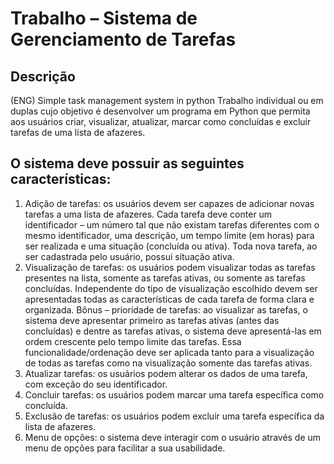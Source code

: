 # Trabalho – Sistema de Gerenciamento de Tarefas
## Descrição
  (ENG) Simple task management system in python 
  Trabalho individual ou em duplas cujo objetivo é desenvolver um programa em Python que permita aos usuários criar, visualizar, atualizar, marcar como concluídas e excluir tarefas de uma lista de afazeres.

## O sistema deve possuir as seguintes características:

1. Adição de tarefas: os usuários devem ser capazes de adicionar novas tarefas a uma lista de afazeres.
Cada tarefa deve conter um identificador – um número tal que não existam tarefas diferentes com o mesmo identificador, uma descrição, um tempo limite (em horas) para ser realizada e uma situação (concluída ou ativa).
Toda nova tarefa, ao ser cadastrada pelo usuário, possui situação ativa.
2. Visualização de tarefas: os usuários podem visualizar todas as tarefas presentes na lista, somente as tarefas ativas, ou somente as tarefas concluídas.
Independente do tipo de visualização escolhido devem ser apresentadas todas as características de cada tarefa de forma clara e organizada.
Bônus – prioridade de tarefas: ao visualizar as tarefas, o sistema deve apresentar primeiro as tarefas ativas (antes das concluídas) e dentre as tarefas ativas, o sistema deve apresentá-las em ordem crescente pelo tempo limite das tarefas. Essa funcionalidade/ordenação deve ser aplicada tanto para a visualização de todas as tarefas como na visualização somente das tarefas ativas.
3. Atualizar tarefas: os usuários podem alterar os dados de uma tarefa, com exceção do seu identificador.
4. Concluir tarefas: os usuários podem marcar uma tarefa específica como concluída.
5. Exclusão de tarefas: os usuários podem excluir uma tarefa específica da lista de afazeres.
6. Menu de opções: o sistema deve interagir com o usuário através de um menu de opções para facilitar a sua usabilidade.


